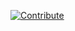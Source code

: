 [![Contribute](https://www.eclipse.org/che/factory-contribute.svg)](https://che-eclipse-che.192.168.64.2.nip.io/f?url=https://raw.githubusercontent.com/Divine1/chefiles/main/nodejs_web_devfile.yaml
)
